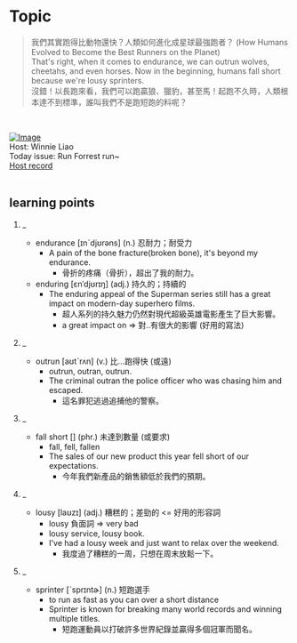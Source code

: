 # Topic

> 我們其實跑得比動物還快？人類如何進化成星球最強跑者？ (How Humans Evolved to Become the Best Runners on the Planet) <br>
> That's right, when it comes to endurance, we can outrun wolves, cheetahs, and even horses. Now in the beginning, humans fall short because we're lousy sprinters. <br>
> 沒錯！以長跑來看，我們可以跑贏狼、獵豹，甚至馬！起跑不久時，人類根本達不到標準，誰叫我們不是跑短跑的料呢？

 <br>

[![Image](https://cdn.voicetube.com/assets/thumbnails/hGleeVGS8F8.jpg)](https://www.youtube.com/embed/hGleeVGS8F8?rel=0&showinfo=0&cc_load_policy=0&controls=1&autoplay=1&iv_load_policy=3&playsinline=1&wmode=transparent&start=9&end=19&enablejsapi=1&origin=https://tw.voicetube.com&widgetid=1)<br>
Host: Winnie Liao
<br>Today issue: Run Forrest run~
<br>
[Host record](https://cdn.voicetube.com/tmp/everyday_records/callmeboss901/2491.mp3)
<br><br>
## learning points
1. _
	* endurance [ɪnˋdjʊrəns] (n.) 忍耐力；耐受力
        - A pain of the bone fracture(broken bone), it's beyond my endurance.
            + 骨折的疼痛（骨折），超出了我的耐力。
	* enduring [ɛnˈdjʊrɪŋ] (adj.) 持久的；持續的
        - The enduring appeal of the Superman series still has a great impact on modern-day superhero films.
            + 超人系列的持久魅力仍然對現代超級英雄電影產生了巨大影響。
            + a great impact on => 對..有很大的影響 (好用的寫法)

2. _
	* outrun [aʊtˋrʌn] (v.) 比…跑得快 (或遠)
        - outrun, outran, outrun.
        - The criminal outran the police officer who was chasing him and escaped.
            + 這名罪犯逃過追捕他的警察。

3. _
	* fall short [] (phr.) 未達到數量 (或要求)
        - fall, fell, fallen
        - The sales of our new product this year fell short of our expectations.
            + 今年我們新產品的銷售額低於我們的預期。

4. _
	* lousy [laʊzɪ] (adj.) 糟糕的；差勁的 <= 好用的形容詞
        - lousy 負面詞 => very bad
        - lousy service, lousy book.
        - I've had a lousy week and just want to relax over the weekend.
            + 我度過了糟糕的一周，只想在周末放鬆一下。

5. _
	* sprinter [ˋsprɪntɚ] (n.) 短跑選手
        - to run as fast as you can over a short distance
        - Sprinter is known for breaking many world records and winning multiple titles.
            + 短跑運動員以打破許多世界紀錄並贏得多個冠軍而聞名。
